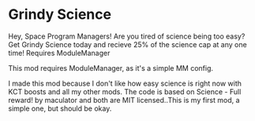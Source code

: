 # Grindy Science
Hey, Space Program Managers! Are you tired of science being too easy? Get Grindy Science today and recieve 25% of the science cap at any one time! Requires ModuleManager

This mod requires ModuleManager, as it's a simple MM config.

I made this mod because I don't like how easy science is right now with KCT boosts and all my other mods. The code is based on Science - Full reward! by maculator and both are MIT licensed..This is my first mod, a simple one, but should be okay.
